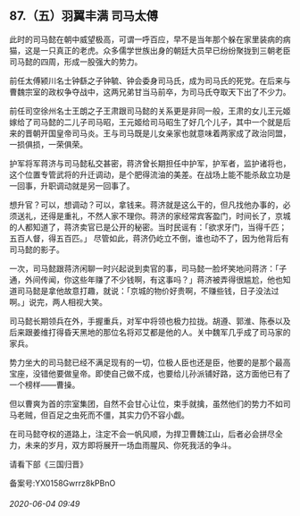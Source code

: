 ## 87.（五）羽翼丰满 司马太傅
此时的司马懿在朝中威望极高，可谓一呼百应，早不是当年那个躲在家里装病的病猫，这是一只真正的老虎。众多儒学世族出身的朝廷大员早已纷纷聚拢到三朝老臣司马懿的四周，形成一股强大的势力。



前任太傅颍川名士钟繇之子钟毓、钟会委身司马氏，成为司马氏的死党。在后来与曹魏宗室的政权争夺战中，这两兄弟甘当马前卒，为司马氏夺取天下出了不少力。



前任司空徐州名士王朗之子王肃跟司马懿的关系更是非同一般，王肃的女儿王元姬嫁给了司马懿的二儿子司马昭，王元姬给司马昭生了好几个儿子，其中一个就是后来的晋朝开国皇帝司马炎。王与司马既是儿女亲家也就意味着两家成了政治同盟，一损俱损，一荣俱荣。



护军将军蒋济与司马懿私交甚密，蒋济曾长期担任中护军，护军者，监护诸将也，这个位置专管武将的升迁调动，是个肥得流油的美差。在战场上能不能杀敌立功是一回事，升职调动就是另一回事了。



想升官？可以，想调动？可以，拿钱来。蒋济就是这么干的，但凡找他办事的，必须送礼，还得是重礼，不然人家不理你。蒋济的家经常宾客盈门，时间长了，京城的人都知道了，蒋济卖官已是公开的秘密。当时民谣有：「欲求牙门，当得千匹；五百人督，得五百匹。」 尽管如此，蒋济仍屹立不倒，谁也动不了，因为他背后有司马懿的影子。



一次，司马懿跟蒋济闲聊一时兴起说到卖官的事，司马懿一脸坏笑地问蒋济：「子通，外间传闻，你这些年赚了不少钱啊，有这事吗？」蒋济被弄得很尴尬，他也知道司马懿是拿他故意打趣，就说：「京城的物价好贵啊，不赚些钱，日子没法过啊。」说完，两人相视大笑。



司马懿长期领兵在外，手握重兵，对军中将领也极力拉拢。胡遵、郭淮、陈泰以及后来跟姜维打得昏天黑地的那位名将邓艾都是他的人。关中魏军几乎成了司马家的家兵。



势力坐大的司马懿已经不满足现有的一切，位极人臣也还是臣，他要的是那个最高宝座，没错他要做皇帝。即使自己做不成，也要给儿孙派铺好路，这方面他已有了一个榜样——曹操。



但以曹爽为首的宗室集团，自然不会甘心让位，束手就擒，虽然他们的势力不如司马老贼，但百足之虫死而不僵，其实力仍不容小觑。



在司马懿夺权的道路上，注定不会一帆风顺，为捍卫曹魏江山，后者必会拼尽全力，未来的岁月，双方即将展开一场血雨腥风、你死我活的争斗。



请看下部《三国归晋》



备案号:YX0158Gwrrz8kPBnO


###### 2020-06-04 09:49
